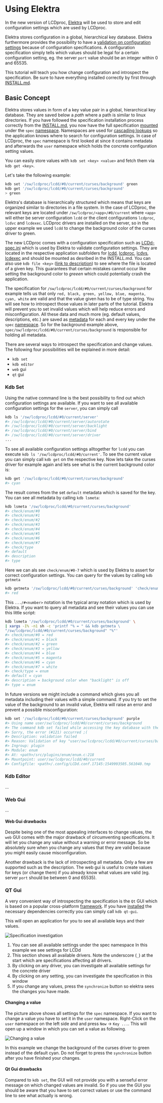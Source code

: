 # Using Elektra

In the new version of LCDproc, [Elektra](https://www.libelektra.org/home) 
will be used to store and edit configuration settings which are used by LCDproc.

Elektra stores configuration in a global, hierarchical key database. 
Elektra furthermore provides the possibility to have a 
[validation on configuration settings](https://www.libelektra.org/tutorials/validate-configuration)
because of configuration specifications. A configuration specification 
simply tells which values should be legal for a certain configuration setting,
eg. the server `port` value should be an integer within 0 and 65535.

This tutorial will teach you how change configuration and introspect the specification. 
Be sure to have everything installed correctly by first 
 through [INSTALL.md](INSTALL.md).

## Basic Concept

Elektra stores values in form of a key value pair in a global, 
hierarchical key database. They are saved below a *path* where a path
is similar to linux directories. If you have followed the specification installation process correctly
from the [INSTALL.md](INSTALL.md), you now have the full specification 
[mounted](https://www.libelektra.org/tutorials/mount-configuration-files)
under the `spec` [namespace](https://www.libelektra.org/tutorials/namespaces).
Namespaces are used for [cascading lookups](https://www.libelektra.org/tutorials/cascading)
so the application knows where to search for configuration settings. In case of LCDproc,
the `spec` namespace is first looked at since it contains metadata and afterwards the `user`
namespace which holds the concrete configuration setting values.

You can easily store values with 
`kdb set <key> <value>` and fetch them via `kdb get <key>`.

Let's take the following example:
```sh
kdb set '/sw/lcdproc/lcdd/#0/current/curses/background' green
kdb get '/sw/lcdproc/lcdd/#0/current/curses/background'
> green
```

Elektra's database is hierarchically structured which means that keys are organized 
similar to directories in a file system. In the case
of LCDproc, the relevant keys are located under `/sw/lcdproc/<app>/#0/current`
where `<app>` will either be server configuration `lcdd` or the client configurations
`lcdproc`, `lcdvc` and `lcdexec`. LCDproc drivers are installed on the server, 
so in the upper example we used `lcdd` to change the background 
color of the curses driver to green.
 
The new LCDproc comes with a configuration specification such as [LCDd-spec.ini](server/specification/LCDd-spec.ini)
which is used by Elektra to validate configuration settings. They are located in the respective application subfolders
for [lcdd](server\specification\LCDd-spec.ini), [lcdproc](clients\lcdproc\specification\lcdproc-spec.ini),
[lcdvs](clients\lcdvc\specification\lcdvc-spec.ini), [lcdexec](clients\lcdexec\specification\lcdexec-spec.ini) and
should be mounted as desribed in the INSTALL.md. You can also use `kdb file <key>` ([link to description](https://www.libelektra.org/manpages/kdb-file))
to see where the file is located of a given key.
This guarantees that certain mistakes cannot occur like setting the background color to *greeen* which could
potentially crash the application. 
 
The specification for `/sw/lcdproc/lcdd/#0/current/curses/background` for example
tells us that only `red, black, green, yellow, blue, magenta, cyan, white` are valid and that the value given 
has to be of type string. You will see how to introspect those values in later parts of the tutorial.
Elektra will prevent you to set invalid values which will help reduce errors and misconfiguration.
All these data and much more (eg. default values, descriptions, etc.) are saved as 
[metadata](https://www.libelektra.org/devdocu/metadata)
for each and every key under the `spec` [namespace](https://www.libelektra.org/tutorials/namespaces).
So for the background example above, `spec/sw/lcdproc/lcdd/#0/current/curses/background`
is responsible for holding all metadata.

There are several ways to introspect the specification and change values.
The following four possibilities will be explained in more detail:

* `kdb set`
* `kdb editor`
* `web` gui
* `qt` gui
 
### Kdb Set
 
Using the native command line is the best possibility to find out which configuration settings are available.
If you want to see all available configuration settings for the `server`, you can simply call
```sh
kdb ls '/sw/lcdproc/lcdd/#0/current/server'
#> /sw/lcdproc/lcdd/#0/current/server/autorotate
#> /sw/lcdproc/lcdd/#0/current/server/backlight
#> /sw/lcdproc/lcdd/#0/current/server/bind
#> /sw/lcdproc/lcdd/#0/current/server/driver
...
```
To see all available configuration settings alltogether for `lcdd` you can execute 
`kdb ls '/sw/lcdproc/lcdd/#0/current'`.
To see the current value you can simply call `kdb get` on the respective key.
Now lets take the curses driver for example again and lets see what is the 
current background color is:
```sh
kdb get '/sw/lcdproc/lcdd/#0/current/curses/background'
#> cyan
```
The result comes from the set `default` metadata which is saved for the key. 
You can see all metadata by calling `kdb lsmeta`:
```sh
kdb lsmeta '/sw/lcdproc/lcdd/#0/current/curses/background'
#> check/enum/#0
#> check/enum/#1
#> check/enum/#2
#> check/enum/#3
#> check/enum/#4
#> check/enum/#5
#> check/enum/#6
#> check/enum/#7
#> check/type
#> default
#> description
#> type
```
Here we can als see `check/enum/#0-7` which is used by Elektra to assert
for correct configuration settings. You can query for the values by calling
`kdb getmeta`
```sh
kdb getmeta '/sw/lcdproc/lcdd/#0/current/curses/background' 'check/enum/#0'
#> red
```
This `.../#<number>` notation is the typical array notation which is used by Elektra.
If you want to query all metadata and see their values you can use this little script:
```sh
kdb lsmeta '/sw/lcdproc/lcdd/#0/current/curses/background' \
| xargs -I% -n1 sh -c 'printf "% = " && kdb getmeta \
"/sw/lcdproc/lcdd/#0/current/curses/background" "%"'
#> check/enum/#0 = red
#> check/enum/#1 = black
#> check/enum/#2 = green
#> check/enum/#3 = yellow
#> check/enum/#4 = blue
#> check/enum/#5 = magenta
#> check/enum/#6 = cyan
#> check/enum/#7 = white
#> check/type = enum
#> default = cyan
#> description = background color when "backlight" is off
#> type = enum
```
In future versions we might include a command which gives you all metadata 
including their values with a simple command.
If you try to set the value of the background to an invalid value, Elektra
will raise an error and prevent a possible misconfiguration:
```sh
kdb set '/sw/lcdproc/lcdd/#0/current/curses/background' purple
#> Using name user/sw/lcdproc/lcdd/#0/current/curses/background
#> The command kdb set failed while accessing the key database with the info:
#> Sorry, the error (#121) occurred ;(
#> Description: validation failed
#> Reason: Validation of key "user/sw/lcdproc/lcdd/#0/current/curses/background" with string "purple" failed.
#> Ingroup: plugin
#> Module: enum
#> At: <path>/src/plugins/enum/enum.c:218
#> Mountpoint: user/sw/lcdproc/lcdd/#0/current
#> Configfile: <path>/.config/LCDd.conf.17145:1549993505.561040.tmp
```

### Kdb Editor

...

### Web Gui

...

#### Web Gui drawbacks

Despite being one of the most appealing interfaces to change values,
the `web` GUI comes with the major drawback of circumventing specifications.
It will let you change any value without a warning or error message. So be 
absolutely sure when you change any values that they are valid because
you might easily cause misconfiguration.

Another drawback is the lack of introspecting all metadata. Only a few are supported
such as the description. The web gui is useful to create values for keys (or change them)
if you already know what values are valid (eg. server `port` should be between 0 and 65535).

### QT Gui

A very convenient way of introspecting the specification is the `Qt` GUI which
is based on a popular cross-platform [framework](https://www.qt.io/). If you have
[installed](https://www.libelektra.org/tools/qt-gui) the necessary dependencies correctly
you can simply call `kdb qt-gui`.

This will open an application for you to see all available keys and their values.

![Specification investigation](images/spec-investigation.png "QT-GUI")

1. You can see all available settings under the spec namespace
In this example we see settings for LCDd
1. This section shows all available drivers. Note the underscore (`_`) at the start which are specifications affecting all drivers.
1. By clicking on any driver, you can investigate all available settings for the concrete driver
1. By clicking on any setting, you can investigate the specification in this window
1. If you change any values, press the `synchronize` button so elektra sees the changes you have made. 

#### Changing a value

The picture above shows all settings for the `spec` namespace. If you want to change a value you have to set
it in the `user` namespace. Right-Click on the `user` namespace on the left side and and press `New` -> `Key ...`.
This will open up a window in which you can set a value as following.

![Changing a value](images/setting-a-value.png "Set key")

In this example we change the background of the curses driver to green instead of the default cyan. Do not forget to press the `synchronize` button after you have finished your changes.

#### Qt Gui drawbacks

Compared to `kdb set`, the GUI will not provide you with a senseful error message on which
changed values are invalid. So if you use the GUI you should be aware that you have to set
correct values or use the command line to see what actually is wrong.


